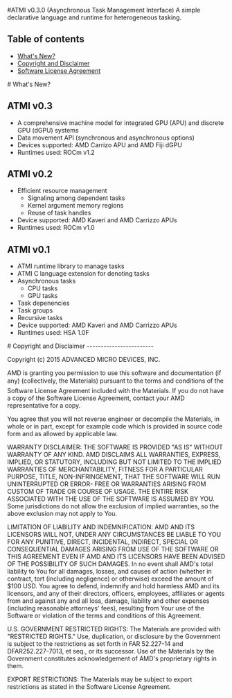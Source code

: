 #ATMI v0.3.0 (Asynchronous Task Management Interface)
A simple declarative language and runtime for heterogeneous tasking. 

Table of contents
-----------------

- [What's New?](#Whatsnew)
- [Copyright and Disclaimer](#Copyright)
- [Software License Agreement](LICENSE.TXT)

<A NAME="Whatsnew">
# What's New?

## ATMI v0.3
- A comprehensive machine model for integrated GPU (APU) and discrete GPU (dGPU) systems
- Data movement API (synchronous and asynchronous options)
- Devices supported: AMD Carrizo APU and AMD Fiji dGPU
- Runtimes used: ROCm v1.2

## ATMI v0.2
- Efficient resource management
    - Signaling among dependent tasks
    - Kernel argument memory regions
    - Reuse of task handles
- Device supported: AMD Kaveri and AMD Carrizzo APUs
- Runtimes used: ROCm v1.0

## ATMI v0.1
- ATMI runtime library to manage tasks
- ATMI C language extension for denoting tasks
- Asynchronous tasks
    - CPU tasks
    - GPU tasks
- Task depenencies
- Task groups
- Recursive tasks
- Device supported: AMD Kaveri and AMD Carrizzo APUs
- Runtimes used: HSA 1.0F

<A NAME="Copyright">
# Copyright and Disclaimer
------------------------

Copyright (c) 2015 ADVANCED MICRO DEVICES, INC.  

AMD is granting you permission to use this software and documentation (if any) (collectively, the 
Materials) pursuant to the terms and conditions of the Software License Agreement included with the 
Materials.  If you do not have a copy of the Software License Agreement, contact your AMD 
representative for a copy.

You agree that you will not reverse engineer or decompile the Materials, in whole or in part, except for 
example code which is provided in source code form and as allowed by applicable law.

WARRANTY DISCLAIMER: THE SOFTWARE IS PROVIDED "AS IS" WITHOUT WARRANTY OF ANY 
KIND.  AMD DISCLAIMS ALL WARRANTIES, EXPRESS, IMPLIED, OR STATUTORY, INCLUDING BUT NOT 
LIMITED TO THE IMPLIED WARRANTIES OF MERCHANTABILITY, FITNESS FOR A PARTICULAR 
PURPOSE, TITLE, NON-INFRINGEMENT, THAT THE SOFTWARE WILL RUN UNINTERRUPTED OR ERROR-
FREE OR WARRANTIES ARISING FROM CUSTOM OF TRADE OR COURSE OF USAGE.  THE ENTIRE RISK 
ASSOCIATED WITH THE USE OF THE SOFTWARE IS ASSUMED BY YOU.  Some jurisdictions do not 
allow the exclusion of implied warranties, so the above exclusion may not apply to You. 

LIMITATION OF LIABILITY AND INDEMNIFICATION:  AMD AND ITS LICENSORS WILL NOT, 
UNDER ANY CIRCUMSTANCES BE LIABLE TO YOU FOR ANY PUNITIVE, DIRECT, INCIDENTAL, 
INDIRECT, SPECIAL OR CONSEQUENTIAL DAMAGES ARISING FROM USE OF THE SOFTWARE OR THIS 
AGREEMENT EVEN IF AMD AND ITS LICENSORS HAVE BEEN ADVISED OF THE POSSIBILITY OF SUCH 
DAMAGES.  In no event shall AMD's total liability to You for all damages, losses, and 
causes of action (whether in contract, tort (including negligence) or otherwise) 
exceed the amount of $100 USD.  You agree to defend, indemnify and hold harmless 
AMD and its licensors, and any of their directors, officers, employees, affiliates or 
agents from and against any and all loss, damage, liability and other expenses 
(including reasonable attorneys' fees), resulting from Your use of the Software or 
violation of the terms and conditions of this Agreement.  

U.S. GOVERNMENT RESTRICTED RIGHTS: The Materials are provided with "RESTRICTED RIGHTS." 
Use, duplication, or disclosure by the Government is subject to the restrictions as set 
forth in FAR 52.227-14 and DFAR252.227-7013, et seq., or its successor.  Use of the 
Materials by the Government constitutes acknowledgement of AMD's proprietary rights in them.

EXPORT RESTRICTIONS: The Materials may be subject to export restrictions as stated in the 
Software License Agreement.
